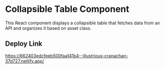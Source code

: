 # Collapsible Table Component

This React component displays a collapsible table that fetches data from an API and organizes it based on asset class.
## Deploy Link

https://662403edcfeeb500faa141b4--illustrious-cranachan-37d727.netlify.app/
